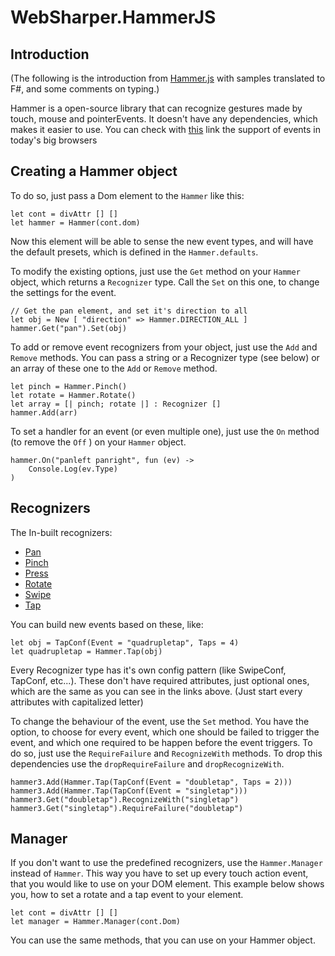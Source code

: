 # WebSharper.HammerJS

## Introduction

(The following is the introduction from [Hammer.js][hammerjs] with samples translated to F#, and some comments on typing.)

Hammer is a open-source library that can recognize gestures made by touch, mouse and pointerEvents. It doesn't have any dependencies, which makes it easier to use. You can check with [this][browsersupp] link the support of events in today's big browsers  

## Creating a Hammer object

To do so, just pass a Dom element to the `Hammer` like this:

```
let cont = divAttr [] []
let hammer = Hammer(cont.dom)
```

Now this element will be able to sense the new event types, and will have the default presets, which is defined in the `Hammer.defaults`.

To modify the existing options, just use the `Get` method on your `Hammer` object, which returns a `Recognizer` type. Call the `Set` on this one, to change the settings for the event.

```
// Get the pan element, and set it's direction to all
let obj = New [ "direction" => Hammer.DIRECTION_ALL ]
hammer.Get("pan").Set(obj)
```

To add or remove event recognizers from your object, just use the `Add` and `Remove` methods. You can pass a string or a Recognizer type (see below) or an array of these one to the `Add` or `Remove` method.

```
let pinch = Hammer.Pinch()
let rotate = Hammer.Rotate()
let array = [| pinch; rotate |] : Recognizer []
hammer.Add(arr)
```

To set a handler for an event (or even multiple one), just use the `On` method (to remove the `Off` ) on your `Hammer` object.

```
hammer.On("panleft panright", fun (ev) ->
	Console.Log(ev.Type)
)
```

## Recognizers

The In-built recognizers:

* [Pan][link1]
* [Pinch][link2]
* [Press][link3]
* [Rotate][link4]
* [Swipe][link5]
* [Tap][link6]

You can build new events based on these, like:

```
let obj = TapConf(Event = "quadrupletap", Taps = 4)
let quadrupletap = Hammer.Tap(obj)
```

Every Recognizer type has it's own config pattern (like SwipeConf, TapConf, etc...). These don't have required attributes, just optional ones, which are the same as you can see in the links above. (Just start every attributes with capitalized letter)

To change the behaviour of the event, use the `Set` method. You have the option, to choose for every event, which one should be failed to trigger the event, and which one required to be happen before the event triggers. To do so, just use the `RequireFailure` and `RecognizeWith` methods. To drop this dependencies use the `dropRequireFailure` and `dropRecognizeWith`.

```
hammer3.Add(Hammer.Tap(TapConf(Event = "doubletap", Taps = 2)))
hammer3.Add(Hammer.Tap(TapConf(Event = "singletap")))
hammer3.Get("doubletap").RecognizeWith("singletap")
hammer3.Get("singletap").RequireFailure("doubletap")
``` 

## Manager

If you don't want to use the predefined recognizers, use the `Hammer.Manager` instead of `Hammer`. This way you have to set up every touch action event, that you would like to use on your DOM element. This example below shows you, how to set a rotate and a tap event to your element.

```
let cont = divAttr [] []
let manager = Hammer.Manager(cont.Dom)
```

You can use the same methods, that you can use on your Hammer object.

[hammerjs]: http://hammerjs.github.io/
[browsersupp]: http://hammerjs.github.io/browser-support/
[link1]: http://hammerjs.github.io/recognizer-pan/
[link2]: http://hammerjs.github.io/recognizer-pinch/
[link3]: http://hammerjs.github.io/recognizer-press/
[link4]: http://hammerjs.github.io/recognizer-rotate/
[link5]: http://hammerjs.github.io/recognizer-swipe/
[link6]: http://hammerjs.github.io/recognizer-tap/